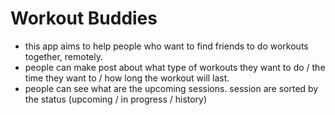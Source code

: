 # Workout Buddies

- this app aims to help people who want to find friends to do workouts together, remotely.
- people can make post about what type of workouts they want to do / the time they want to / how long the workout will last.
- people can see what are the upcoming sessions. session are sorted by the status (upcoming / in progress / history)